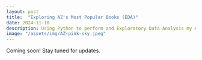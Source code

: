 ```yaml
---
layout: post
title:  "Exploring AZ's Most Popular Books (EDA)"
date: 2024-11-10
description: Using Python to perform and Exploratory Data Analysis my AZ-best-books dataset.   
image: "/assets/img/AZ-pink-sky.jpeg"
---
```

<p class="intro"><span class="dropcap">C</span>oming soon! Stay tuned for updates.</p>